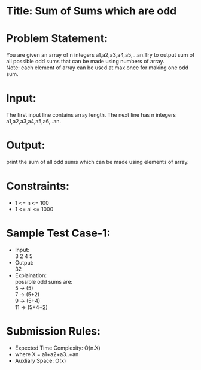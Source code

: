 # Title: Sum of Sums which are odd

# Problem Statement:
  You are given an array of n integers a1,a2,a3,a4,a5,...an.Try to output sum of all possible odd sums that can be made using numbers of array.<br>
  Note: each element of array can be used at max once for making one odd sum.
# Input:
  The first input line contains array length.
  The next line has n integers a1,a2,a3,a4,a5,a6,..an.

# Output:
  print the sum of all odd sums which can be made using elements of array.<br>
 
# Constraints:
  - 1 <= n <= 100
  - 1 <= ai <= 1000
# Sample Test Case-1:
- Input:<br>
  3 
  2 4 5
- Output:<br>
  32 
- Explaination:<br>
  possible odd sums are:<br>
  5 -> (5)<br>
  7 -> (5+2)<br>
  9 -> (5+4)<br>
  11 -> (5+4+2)<br>
  
 # Submission Rules:
 - Expected Time Complexity: O(n.X)
 - where X = a1+a2+a3..+an
 - Auxliary Space: O(x)
   
